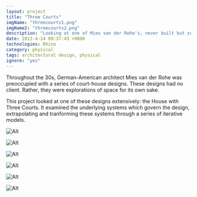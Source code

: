 ```yaml
---
layout: project
title: "Three Courts"
imgName: "threecourts1.png"
imgName2: "threecourts2.png"
description: "Looking at one of Mies van der Rohe's, never built but supremely interesting."
date: 2013-4-14 09:37:43 +0800
technologies: Rhino
category: physical
tags: architectural design, physical
ignore: "yes"
---
```


Throughout the 30s, German-American architect Mies van der Rohe was preoccupied with a series of court-house designs. These designs had no client. Rather, they were explorations of space for its own sake.

This project looked at one of these designs extensively: the House with Three Courts. It examined the underlying systems which govern the design, extrapolating and tranforming these systems through a series of iterative models.

![Alt](/img/threecourts/linedrawings.jpg)

![Alt](/img/threecourts/grid.jpg)

![Alt](/img/threecourts/1.jpg)

![Alt](/img/threecourts/2.jpg)

![Alt](/img/threecourts/3.jpg)

![Alt](/img/threecourts/4.jpg)

<!-- ![Alt](/img/threecourts/render1.jpg)

![Alt](/img/threecourts/render2.jpg) -->








